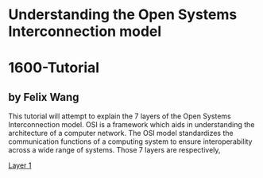 # Understanding the Open Systems Interconnection model
# 1600-Tutorial
## by Felix Wang

This tutorial will attempt to explain the 7 layers of the Open Systems Interconnection model. OSI is a framework which aids in understanding the architecture of a computer network. The OSI model standardizes the communication functions of a computing system to ensure interoperability across a wide range of systems. Those 7 layers are respectively, 

[Layer 1](Layer1.md)
